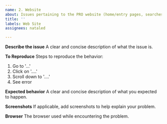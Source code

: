 ```yaml
---
name: 2. Website
about: Issues pertaining to the PRO website (home/entry pages, searches, SPARQL)
title: ''
labels: Web Site
assignees: nataled

---
```


**Describe the issue**
A clear and concise description of what the issue is.

**To Reproduce**
Steps to reproduce the behavior:
1. Go to '...'
2. Click on '....'
3. Scroll down to '....'
4. See error

**Expected behavior**
A clear and concise description of what you expected to happen.

**Screenshots**
If applicable, add screenshots to help explain your problem.

**Browser**
The browser used while encountering the problem.
